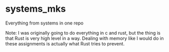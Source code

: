 # systems_mks
Everything from systems in one repo

Note: I was originally going to do everything in c and rust, but the thing is that Rust is very high level in a way. Dealing with memory like I would do in these assignments is actually what Rust tries to prevent.
